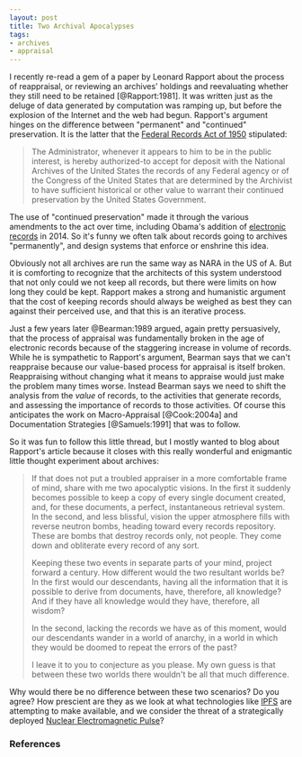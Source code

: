 ```yaml
---
layout: post
title: Two Archival Apocalypses
tags:
- archives
- appraisal
---
```


I recently re-read a gem of a paper by Leonard Rapport about the process of
reappraisal, or reviewing an archives' holdings and reevaluating whether they
still need to be retained [@Rapport:1981]. It was written just as the deluge of
data generated by computation was ramping up, but before the explosion of the
Internet and the web had begun. Rapport's argument hinges on the difference
between "permanent" and "continued" preservation. It is the latter that the
[Federal Records Act of 1950] stipulated:

> The Administrator, whenever it appears to him to be in the public interest,
> is hereby authorized-to accept for deposit with the National Archives of the
> United States the records of any Federal agency or of the Congress of the 
> United States that are determined by the Archivist to have sufficient 
> historical or other value to warrant their continued preservation by the 
> United States Government.

The use of "continued preservation" made it through the various amendments to
the act over time, including Obama's addition of [electronic records] in 2014.
So it's funny we often talk about records going to archives "permanently", and
design systems that enforce or enshrine this idea.

Obviously not all archives are run the same way as NARA in the US of A.  But it
is comforting to recognize that the architects of this system understood that
not only could we not keep all records, but there were limits on how long they
could be kept. Rapport makes a strong and humanistic argument that the cost of
keeping records should always be weighed as best they can against their
perceived use, and that this is an iterative process.

Just a few years later @Bearman:1989 argued, again pretty persuasively, that the
process of appraisal was fundamentally broken in the age of electronic records
because of the staggering increase in volume of records. While he is sympathetic
to Rapport's argument, Bearman says that we can't reappraise because our
value-based process for appraisal is itself broken. Reappraising without
changing what it means to appraise would just make the problem many times worse.
Instead Bearman says we need to shift the analysis from the *value* of records,
to the activities that generate records, and assessing the importance of records
to those activities. Of course this anticipates the work on Macro-Appraisal
[@Cook:2004a] and Documentation Strategies [@Samuels:1991] that was to follow.

So it was fun to follow this little thread, but I mostly wanted to blog about
Rapport's article because it closes with this really wonderful and enigmantic
little thought experiment about archives:

> If that does not put a troubled appraiser in a more comfortable frame of
> mind, share with me two apocalyptic visions. In the first it suddenly 
> becomes possible to keep a copy of every single document created, and, 
> for these documents, a perfect, instantaneous retrieval system. In the 
> second, and less blissful, vision the upper atmosphere fills with reverse 
> neutron bombs, heading toward every records repository. These are bombs 
> that destroy records only, not people. They come down and obliterate every 
> record of any sort.
> 
> Keeping these two events in separate parts of your mind, project forward a
> century. How different would the two resultant worlds be? In the first would 
> our descendants, having all the information that it is possible to derive 
> from documents, have, therefore, all knowledge? And if they have all knowledge 
> would they have, therefore, all wisdom?
>
> In the second, lacking the records we have as of this moment, would our 
> descendants wander in a world of anarchy, in a world in which they would 
> be doomed to repeat the errors of the past?
>
> I leave it to you to conjecture as you please. My own guess is that 
> between these two worlds there wouldn't be all that much difference.

Why would there be no difference between these two scenarios? Do you agree? How
prescient are they as we look at what technologies like [IPFS] are attempting to
make available, and we consider the threat of a strategically deployed 
[Nuclear Electromagnetic Pulse]?

### References

[Federal Records Act of 1950]: https://en.wikipedia.org/wiki/Federal_Records_Act
[electronic records]: https://www.congress.gov/bill/113th-congress/house-bill/1233
[Nuclear Electromagnetic Pulse]: https://en.wikipedia.org/wiki/Nuclear_electromagnetic_pulse
[IPFS]: https://ipfs.io/

